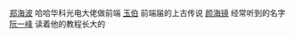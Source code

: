 [郑海波](http://leeluolee.github.io/resume/) 哈哈华科光电大佬做前端
[玉伯](https://github.com/lifesinger)  前端届的上古传说
[颜海镜](http://caibaojian.com/yanhaijing) 经常听到的名字
[阮一峰](https://github.com/ruanyf) 读着他的教程长大的





